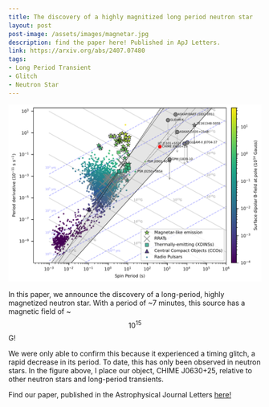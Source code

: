 ```yaml
---
title: The discovery of a highly magnitized long period neutron star
layout: post
post-image: /assets/images/magnetar.jpg
description: find the paper here! Published in ApJ Letters.
link: https://arxiv.org/abs/2407.07480
tags:
- Long Period Transient
- Glitch
- Neutron Star
---
```


![ppdot](/assets/images/P_Pdot_deathlines.png)


In this paper, we announce the discovery of a long-period, highly magnetized neutron star. With a period of ~7 minutes, this source has a magnetic field of ~$$10^{15}$$ G!

We were only able to confirm this because it experienced a timing glitch, a rapid decrease in its period. To date, this has only been observed in neutron stars. In the figure above, I place our object, CHIME J0630+25, relative to other neutron stars and long-period transients.

Find our paper, published in the Astrophysical Journal Letters [here!](https://iopscience.iop.org/article/10.3847/2041-8213/adfa8e)
